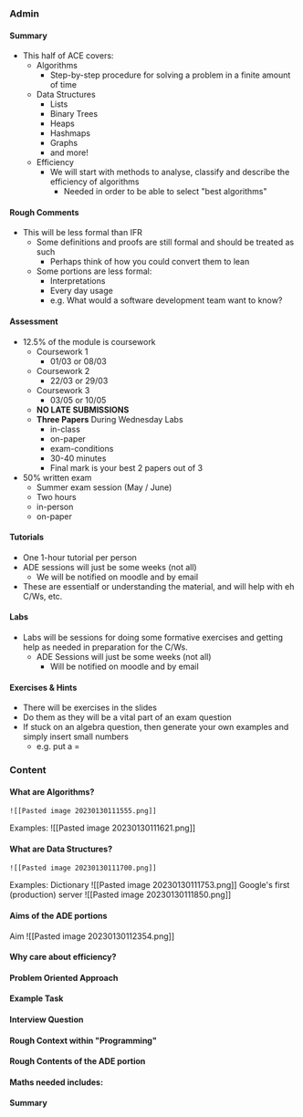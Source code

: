 ### Admin

#### Summary
- This half of ACE covers:
	- Algorithms
		- Step-by-step procedure for solving a problem in a finite amount of time
	- Data Structures
		- Lists
		- Binary Trees
		- Heaps
		- Hashmaps
		- Graphs
		- and more!
	- Efficiency
		- We will start with methods to analyse, classify and describe the efficiency of algorithms
			- Needed in order to be able to select "best algorithms"




#### Rough Comments
- This will be less formal than IFR
	- Some definitions and proofs are still formal and should be treated as such
		- Perhaps think of how you could convert them to lean
	- Some portions are less formal: 
		- Interpretations 
		- Every day usage
		- e.g. What would a software development team want to know?




#### Assessment
- 12.5% of the module is coursework
	- Coursework 1
		- 01/03 or 08/03
	- Coursework 2
		- 22/03 or 29/03
	- Coursework 3
		- 03/05 or 10/05
	- <b>NO LATE SUBMISSIONS</b>
	- <b>Three Papers</b> During Wednesday Labs
		- in-class
		- on-paper
		- exam-conditions
		- 30-40 minutes
		- Final mark is your best 2 papers out of 3
- 50% written exam
	- Summer exam session (May / June)
	- Two hours
	- in-person
	- on-paper



#### Tutorials
- One 1-hour tutorial per person
- ADE sessions will just be some weeks (not all)
	- We will be notified on moodle and by email
- These are essentialf or understanding the material, and will help with eh C/Ws, etc.




#### Labs
- Labs will be sessions for doing some formative exercises and getting help as needed in preparation for the C/Ws.
	- ADE Sessions will just be some weeks (not all)
		- Will be notified on moodle and by email


#### Exercises & Hints
- There will be exercises in the slides
- Do them as they will be a vital part of an exam question
- If stuck on an algebra question, then generate your own examples and simply insert small numbers
	- e.g. put a = 



### Content
#### What are Algorithms?
	![[Pasted image 20230130111555.png]]

Examples:
	![[Pasted image 20230130111621.png]]


#### What are Data Structures?
	![[Pasted image 20230130111700.png]]
	
Examples:
	Dictionary
		![[Pasted image 20230130111753.png]]
	Google's first (production) server
		![[Pasted image 20230130111850.png]]

#### Aims of the ADE portions
Aim
	![[Pasted image 20230130112354.png]]
	

#### Why care about efficiency?
#### Problem Oriented Approach
#### Example Task
#### Interview Question
#### Rough Context within "Programming"
#### Rough Contents of the ADE portion
#### Maths needed includes:
#### Summary



